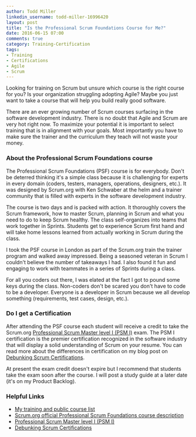 ```yaml
---
author: Todd Miller
linkedin_username: todd-miller-16996420
layout: post
title: "Is the Professional Scrum Foundations Course for Me?"
date: 2016-06-15 07:00
comments: true
category: Training-Certification
tags:
- Training
- Certifications
- Agile
- Scrum
---
```

Looking for training on Scrum but unsure which course is the right course for you? Is your organization struggling adopting Agile? Maybe you just want to take a course that will help you build really good software.

There are an ever growing number of Scrum courses surfacing in the software development industry. There is no doubt that Agile and Scrum are very hot right now. To maximize your potential it is important to select training that is in alignment with your goals. Most importantly you have to make sure the trainer and the curriculum they teach will not waste your money.

### About the Professional Scrum Foundations course
The Professional Scrum Foundations (PSF) course is for everybody. Don't be deterred thinking it's a simple class because it is challenging for experts in every domain (coders, testers, managers, operations, designers, etc.). It was designed by Scrum.org with Ken Schwaber at the helm and a trainer community that is filled with experts in the software development industry.

The course is two days and is packed with action. It thoroughly covers the Scrum framework, how to master Scrum, planning in Scrum and what you need to do to keep Scrum healthy. The class self-organizes into teams that work together in Sprints. Students get to experience Scrum first hand and will take home lessons learned from actually working in Scrum during the class.

I took the PSF course in London as part of the Scrum.org train the trainer program and walked away impressed. Being a seasoned veteran in Scrum I couldn't believe the number of takeaways I had. I also found it fun and engaging to work with teammates in a series of Sprints during a class.

For all you coders out there, I was elated at the fact I got to pound some keys during the class. Non-coders don't be scared you don't have to code to be a developer. Everyone is a developer in Scrum because we all develop something (requirements, test cases, design, etc.).

### Do I get a Certification
After attending the PSF course each student will receive a credit to take the Scrum.org [Professional Scrum Master level I (PSM I)](https://www.scrum.org/Assessments/Professional-Scrum-Master-Assessments/PSM-I-Assessment) exam. The PSM I certification is the premier certification recognized in the software industry that will display a solid understanding of Scrum on your resume. You can read more about the differences in certification on my blog post on [Debunking Scrum Certifications](/training-certification/2016/03/30/Scrum-Certifications).

At present the exam credit doesn't expire but I recommend that students take the exam soon after the course. I will post a study guide at a later date (it's on my Product Backlog).

### Helpful Links
+ [My training and public course list](/Training)
+ [Scrum.org official Professional Scrum Foundations course description](https://www.scrum.org/Courses/Professional-Scrum-Foundations)
+ [Professional Scrum Master level I (PSM I)](https://www.scrum.org/Assessments/Professional-Scrum-Master-Assessments/PSM-I-Assessment)
+ [Debunking Scrum Certifications](/training-certification/2016/03/30/Scrum-Certifications)
